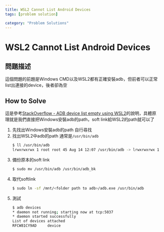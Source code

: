 ```yaml
---
title: WSL2 Cannot List Android Devices
tags: [problem solution]

category: "Problem Solutions"
---
```


# WSL2 Cannot List Android Devices
## 問題描述
這個問題的前題是Windows CMD以及WSL2都有正確安裝adb，但前者可以正常list出連接的device，後者卻為空
## How to Solve
這是參考[StackOverflow - ADB device list empty using WSL2](https://stackoverflow.com/a/71414575/15036381)的說明，具體原理就是我們直接把Windows安裝adb的path，soft link給WSL2的path就可以了
1. 先找出Windows安裝adb的path
    自行尋找
2. 找出WSL2中adb的path
    通常是`/usr/bin/adb`
    ```bash
    $ ll /usr/bin/adb
    lrwxrwxrwx 1 root root 45 Aug 14 12:07 /usr/bin/adb -> lrwxrwxrwx 1 root root 37 Jan 23  2022 /usr/bin/adb_bk -> ../lib/android-sdk/platform-tools/adb
    ```
3. 備份原本的soft link
    ```bash
    $ sudo mv /usr/bin/adb /usr/bin/adb_bk
    ```
4. 取代softlink
    ```bash
    $ sudo ln -sf /mnt/<folder path to adb>/adb.exe /usr/bin/adb
    ```
5. 測試
    ```bash
    $ adb devices
    * daemon not running; starting now at tcp:5037
    * daemon started successfully
    List of devices attached
    RFCW81CY9AD     device
    ```